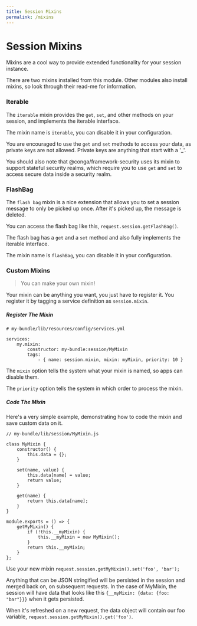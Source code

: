 ```yaml
---
title: Session Mixins
permalink: /mixins
---
```


# Session Mixins

Mixins are a cool way to provide extended functionality for your session instance.

There are two mixins installed from this module. Other modules also install mixins, 
so look through their read-me for information.

### Iterable

The `iterable` mixin provides the `get`, `set`, and other methods on your session, and implements the 
iterable interface.  

The mixin name is `iterable`, you can disable it in your configuration.

You are encouraged to use the `get` and `set` methods to access your data, as private 
keys are not allowed.  Private keys are anything that start with a '_'.  

You should also note that @conga/framework-security uses its mixin to support stateful security 
realms, which require you to use `get` and `set` to access secure data inside a security realm.

### FlashBag

The `flash bag` mixin is a nice extension that allows you to set a session message to only be 
picked up once.  After it's picked up, the message is deleted.

You can access the flash bag like this, `request.session.getFlashBag()`.

The flash bag has a `get` and a `set` method and also fully implements the iterable 
interface.

The mixin name is `flashBag`, you can disable it in your configuration.

### Custom Mixins

> You can make your own mixin!

Your mixin can be anything you want, you just have to register it.  You register it by tagging 
a service definition as `session.mixin`.

##### Register The  Mixin

```
# my-bundle/lib/resources/config/services.yml
 
services:
    my.mixin:
        constructor: my-bundle:session/MyMixin
        tags:
            - { name: session.mixin, mixin: myMixin, priority: 10 }
```

The `mixin` option tells the system what your mixin is named, so apps can disable them.

The `priority` option tells the system in which order to process the mixin.

##### Code The Mixin

Here's a very simple example, demonstrating how to code the mixin and save custom data on it.

```
// my-bundle/lib/session/MyMixin.js
 
class MyMixin {
    constructor() {
        this.data = {};
    }
    
    set(name, value) {
        this.data[name] = value;
        return value;
    }
    
    get(name) {
        return this.data[name];
    }
}
 
module.exports = () => {
    getMyMixin() {
        if (!this.__myMixin) {
            this.__myMixin = new MyMixin();
        }
        return this.__myMixin;
    }
};
```

Use your new mixin `request.session.getMyMixin().set('foo', 'bar');`

Anything that can be JSON stringified will be persisted in the session and merged back on, on 
subsequent requests. In the case of MyMixin, the session will have data that looks like this 
`{__myMixin: {data: {foo: "bar"}}}` when it gets persisted.  

When it's refreshed on a new request, the data object will contain our foo variable, 
`request.session.getMyMixin().get('foo')`.

